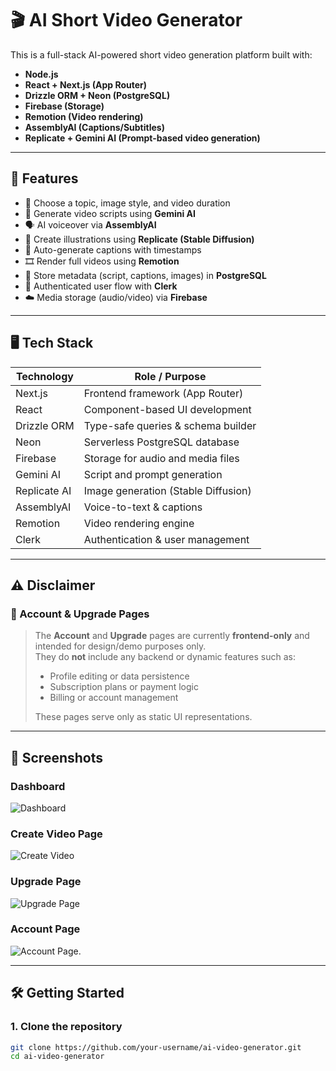 # 🎬 AI Short Video Generator

This is a full-stack AI-powered short video generation platform built with:

- **Node.js**
- **React + Next.js (App Router)**
- **Drizzle ORM + Neon (PostgreSQL)**
- **Firebase (Storage)**
- **Remotion (Video rendering)**
- **AssemblyAI (Captions/Subtitles)**
- **Replicate + Gemini AI (Prompt-based video generation)**

---

## 🚀 Features

- 🎯 Choose a topic, image style, and video duration
- 🧠 Generate video scripts using **Gemini AI**
- 🗣️ AI voiceover via **AssemblyAI**
- 📸 Create illustrations using **Replicate (Stable Diffusion)**
- 📝 Auto-generate captions with timestamps
- 🎞️ Render full videos using **Remotion**
- 💾 Store metadata (script, captions, images) in **PostgreSQL**
- 🔐 Authenticated user flow with **Clerk**
- ☁️ Media storage (audio/video) via **Firebase**

---

## 🖥️ Tech Stack

| Technology     | Role / Purpose                     |
|----------------|------------------------------------|
| Next.js        | Frontend framework (App Router)    |
| React          | Component-based UI development     |
| Drizzle ORM    | Type-safe queries & schema builder |
| Neon           | Serverless PostgreSQL database     |
| Firebase       | Storage for audio and media files  |
| Gemini AI      | Script and prompt generation       |
| Replicate AI   | Image generation (Stable Diffusion)|
| AssemblyAI     | Voice-to-text & captions           |
| Remotion       | Video rendering engine             |
| Clerk          | Authentication & user management   |

---

## ⚠️ Disclaimer

### 📄 Account & Upgrade Pages

> The **Account** and **Upgrade** pages are currently **frontend-only** and intended for design/demo purposes only.  
> They do **not** include any backend or dynamic features such as:
>
> - Profile editing or data persistence  
> - Subscription plans or payment logic  
> - Billing or account management  
>
> These pages serve only as static UI representations.

---

## 📸 Screenshots

### Dashboard  
![Dashboard](./public/screenshots/dashboard-page.png)

### Create Video Page  
![Create Video](./public/screenshots/create-new-page.png)

### Upgrade Page  
![Upgrade Page](./public/screenshots/upgrade-page.png)

### Account Page  
![Account Page](./public/screenshots/accounts-page.png).


---

## 🛠️ Getting Started

### 1. Clone the repository

```bash
git clone https://github.com/your-username/ai-video-generator.git
cd ai-video-generator
